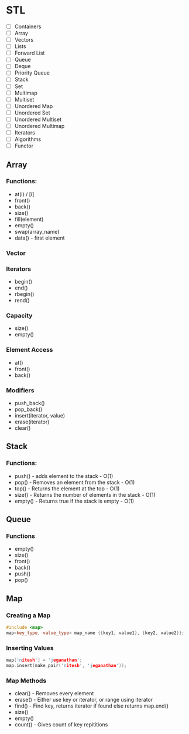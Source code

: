 # STL
- [ ] Containers
- [ ] Array
- [ ] Vectors
- [ ] Lists
- [ ] Forward List
- [ ] Queue
- [ ] Deque
- [ ] Priority Queue
- [ ] Stack
- [ ] Set
- [ ] Multimap
- [ ] Multiset
- [ ] Unordered Map
- [ ] Unordered Set
- [ ] Unordered Multiset
- [ ] Unordered Multimap
- [ ] Iterators
- [ ] Algorithms
- [ ] Functor

## Array
### Functions: 
* at(i) / \[i]
* front()
* back()
* size()
* fill(element)
* empty()
* swap(array_name)
* data() - first element

### Vector
### Iterators
* begin()
* end()
* rbegin()
* rend()
### Capacity
* size()
* empty()
### Element Access
* at()
* front()
* back()
### Modifiers
* push_back()
* pop_back()
* insert(iterator, value)
* erase(iterator)
* clear()

## Stack 
### Functions: 
* push() - adds element to the stack - O(1)
* pop() - Removes an element from the stack - O(1)
* top() - Returns the element at the top - O(1)
* size() - Returns the number of elements in the stack - O(1)
* empty() - Returns true if the stack is empty - O(1)

## Queue
### Functions
* empty()
* size()
* front()
* back()
* push()
* pop()

## Map
### Creating a Map
```c++
#include <map>
map<key_type, value_type> map_name {{key1, value1}, {key2, value2}};
```

### Inserting Values
```c++
map['nitesh'] = 'jeganathan';
map.insert(make_pair('nitesh', 'jeganathan'));
```

### Map Methods
* clear() - Removes every element
* erase() - Either use key or iterator, or range using iterator
* find() - Find key, returns iterator if found else returns map.end()
* size()
* empty()
* count() - Gives count of key repititions

